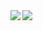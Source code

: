 
<a href="https://github.com/yururin/github-readme-stats">
  <img align="left" src="https://github-readme-stats.vercel.app/api?username=yururin&show_icons=true&count_private=true&theme=merko" />
</a>
<a href="https://github.com/yururin/github-readme-stats">
  <img align="left" src="https://github-readme-stats.vercel.app/api/top-langs/?username=yururin&theme=merko" />
</a>
